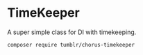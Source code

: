 # TimeKeeper

A super simple class for DI with timekeeping.

```
composer require tumblr/chorus-timekeeper
```
